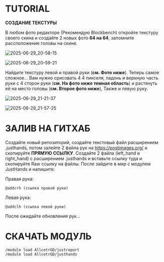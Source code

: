 # TUTORIAL

**СОЗДАНИЕ ТЕКСТУРЫ**

В любом фото редакторе (Рекомендую Blockbench) откройте текстуру своего скина и создайте 2 новых фото **64 на 64**, запомните рассположение головы на скине.

![2025-06-29_20-58-15](https://github.com/user-attachments/assets/05d2b83c-fee3-4872-9a20-0771fb220880)

![2025-06-29_20-59-21](https://github.com/user-attachments/assets/e8c2eb28-b5ad-4213-977d-bd534aa48ab7)

Найдите текстуру левой и правой руки (**см. Фото ниже**). Теперь самое сложное... Вам нужно срисовать 4 4 пикселя, ладонь и верхную часть руки с 4 сторон руки (**см. На фото ниже темная область**) и растянуть её на место головы (**см. Второе фото ниже**), Также и левую руку.

![2025-06-29_21-21-37](https://github.com/user-attachments/assets/ea676fe1-6c25-4b92-a184-7198e6cfcf87)

![2025-06-29_21-57-25](https://github.com/user-attachments/assets/76d45624-492e-470e-aa32-4961c2d07cad)

# ЗАЛИВ НА ГИТХАБ

Создайте новый репозиторий, создайте текстовый файл расширением .justhands, потом залейте 2 файла рук на https://postimages.org/ и скопируйте **ПРЯМУЮ ССЫЛКУ**. Создайте 2 файла (left_hand и right_hand) с расширением .justhands и вставьте ссылку туда и скопируйте Raw ссылку на файлы. После зайдите в мир с модулем JustHands и напишите: 

Правая рука:
```
@addcrh (ссылка правой руки)
```
Левая рука:
```
@addclh (ссылка левой руки)
```

После ожидайте обновления рук...

# СКАЧАТЬ МОДУЛЬ 
```
/module load AllcetrGD/justreport
/module load AllcetrGD/justhands
```
